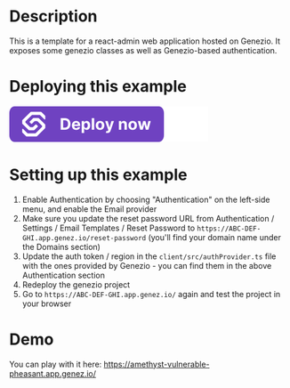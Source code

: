 # Description

This is a template for a react-admin web application hosted on Genezio. It exposes some genezio classes as well as Genezio-based authentication.

# Deploying this example

[![Deploy to Genezio](https://raw.githubusercontent.com/Genez-io/graphics/main/svg/deploy-button.svg)](https://app.genez.io/start/deploy?repository=https://github.com/Genez-io/react-admin-getting-started)

# Setting up this example

1. Enable Authentication by choosing "Authentication" on the left-side menu, and enable the Email provider
2. Make sure you update the reset password URL from Authentication / Settings / Email Templates / Reset Password to `https://ABC-DEF-GHI.app.genez.io/reset-password` (you'll find your domain name under the Domains section)
3. Update the auth token / region in the `client/src/authProvider.ts` file with the ones provided by Genezio - you can find them in the above Authentication section
4. Redeploy the genezio project
5. Go to `https://ABC-DEF-GHI.app.genez.io/` again and test the project in your browser

# Demo

You can play with it here: https://amethyst-vulnerable-pheasant.app.genez.io/
